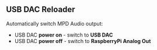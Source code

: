 USB DAC Reloader
---
Automatically switch MPD Audio output:
- USB DAC **power on** - switch to **USB DAC**
- USB DAC **power off** - switch to **RaspberryPi Analog Out**

